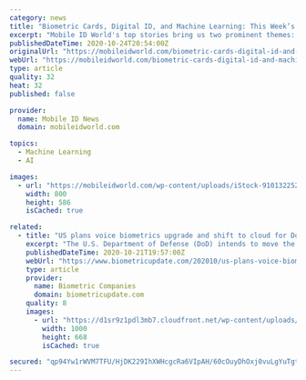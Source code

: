 ```yaml
---
category: news
title: "Biometric Cards, Digital ID, and Machine Learning: This Week’s Top Mobile ID Stories"
excerpt: "Mobile ID World's top stories bring us two prominent themes: alternative approaches to digital ID, and biometric cards."
publishedDateTime: 2020-10-24T20:54:00Z
originalUrl: "https://mobileidworld.com/biometric-cards-digital-id-and-machine-learning-this-weeks-top-mobile-id-stories/"
webUrl: "https://mobileidworld.com/biometric-cards-digital-id-and-machine-learning-this-weeks-top-mobile-id-stories/"
type: article
quality: 32
heat: 32
published: false

provider:
  name: Mobile ID News
  domain: mobileidworld.com

topics:
  - Machine Learning
  - AI

images:
  - url: "https://mobileidworld.com/wp-content/uploads/iStock-910132252-2-e1529328362344.jpg"
    width: 800
    height: 586
    isCached: true

related:
  - title: "US plans voice biometrics upgrade and shift to cloud for DoD Automated Biometric Identification System"
    excerpt: "The U.S. Department of Defense (DoD) intends to move the remaining on-premise elements of its Automated Biometric Identification System to Amazon Web Services’ cloud ahead of a series of upgrades,"
    publishedDateTime: 2020-10-21T19:57:00Z
    webUrl: "https://www.biometricupdate.com/202010/us-plans-voice-biometrics-upgrade-and-shift-to-cloud-for-dod-automated-biometric-identification-system"
    type: article
    provider:
      name: Biometric Companies
      domain: biometricupdate.com
    quality: 8
    images:
      - url: "https://d1sr9z1pdl3mb7.cloudfront.net/wp-content/uploads/2020/02/04165700/Defense-Department-wants-to-perform-real-time-biometric-identification-through-walls1.jpg"
        width: 1000
        height: 668
        isCached: true

secured: "qp94Yw1rWVM7TFU/HjDK229IhXWHcgcRa6VIpAH/60cOuyDhOxj0vuLgYuTgt9Ta/AXdepfTYkMVuduTmQzUHCHuL9GbmVNUkhgz3LhKXwrsaVMHIuBjtK3SjIXtd9/sjUpmMKCbEM1/9dWaJQoeSVwCuWYs7nDVcq9VBkiayq2drlsEVxLUI9jb3SKV35hvG4jL1nwKoi9s0wtGuGCPFg2mBlEXdeb32IGpV0RzNyniHcPl8UU/M+8UMZjacJ0GmeBIEi6/Pgp7KdS4GGOTK1YzqEYAUXdldWBVkVb4Tj2pReP996LYiz+bZuqb8ivCmCluPkXJsQkixu/sLcza9eQnwBGLDe2TmC9gpiGBc5c=;aETcihEOSAKSYHxWq1ocjQ=="
---
```


